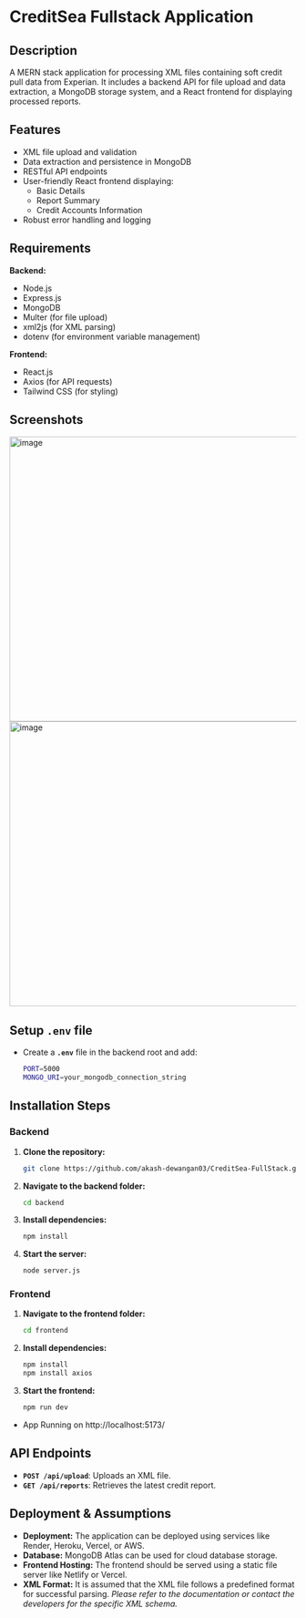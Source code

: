 # CreditSea Fullstack Application

## Description

A MERN stack application for processing XML files containing soft credit pull data from Experian. It includes a backend API for file upload and data extraction, a MongoDB storage system, and a React frontend for displaying processed reports.

## Features

- XML file upload and validation
- Data extraction and persistence in MongoDB
- RESTful API endpoints
- User-friendly React frontend displaying:
  - Basic Details
  - Report Summary
  - Credit Accounts Information
- Robust error handling and logging

## Requirements

**Backend:**

*   Node.js
*   Express.js
*   MongoDB
*   Multer (for file upload)
*   xml2js (for XML parsing)
*   dotenv (for environment variable management)

**Frontend:**

*   React.js
*   Axios (for API requests)
*   Tailwind CSS (for styling)

## Screenshots

<img width="900" height="500" alt="image" src="https://github.com/user-attachments/assets/cf24c173-5766-4850-9f99-ac091cd511cc" />

<img width="900" height="500" alt="image" src="https://github.com/user-attachments/assets/c577aedc-f2f2-41e4-8fb8-b259cf128c95" />

## Setup **`.env`** file

 - Create a **`.env`** file in the backend root and add:

     ```bash
     PORT=5000
     MONGO_URI=your_mongodb_connection_string


## Installation Steps

### Backend

1. **Clone the repository:**

    ```bash
    git clone https://github.com/akash-dewangan03/CreditSea-FullStack.git

2. **Navigate to the backend folder:**

    ```bash
    cd backend

3. **Install dependencies:**

   ```bash
   npm install

4. **Start the server:**

   ```bash
   node server.js

### Frontend

1. **Navigate to the frontend folder:**

    ```bash
    cd frontend

2. **Install dependencies:**

   ```bash
   npm install
   npm install axios

3. **Start the frontend:**

   ```bash
   npm run dev
  - App Running on http://localhost:5173/


## API Endpoints

* **`POST /api/upload`**: Uploads an XML file.
* **`GET /api/reports`**: Retrieves the latest credit report.

## Deployment & Assumptions

* **Deployment:** The application can be deployed using services like Render, Heroku, Vercel, or AWS.
* **Database:** MongoDB Atlas can be used for cloud database storage.
* **Frontend Hosting:** The frontend should be served using a static file server like Netlify or Vercel.
* **XML Format:** It is assumed that the XML file follows a predefined format for successful parsing.  _Please refer to the documentation or contact the developers for the specific XML schema._

